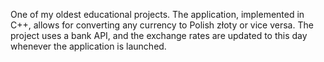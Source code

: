 One of my oldest educational projects. The application, implemented in C++, allows for converting any currency to Polish złoty or vice versa. The project uses a bank API, and the exchange rates are updated to this day whenever the application is launched.
